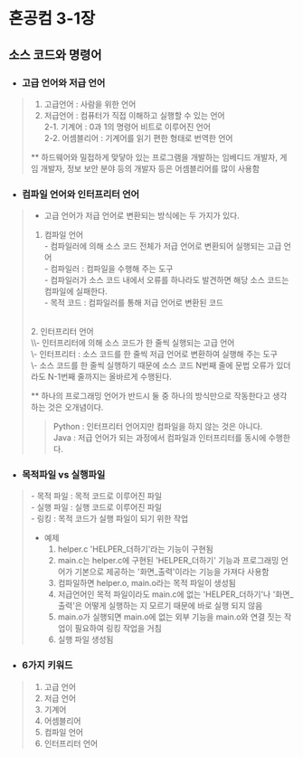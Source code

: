 # 혼공컴 3-1장

## 소스 코드와 명령어
- ### 고급 언어와 저급 언어
> 1. 고급언어 : 사람을 위한 언어<br>
> 2. 저급언어 : 컴퓨터가 직접 이해하고 실행할 수 있는 언어<br>
>	2-1. 기계어 : 0과 1의 명령어 비트로 이루어진 언어<br>
>	2-2. 어셈블리어 : 기계어를 읽기 편한 형태로 번역한 언어<br>
>
> ** 하드웨어와 밀접하게 맞닿아 있는 프로그램을 개발하는 임베디드 개발자, 게임 개발자, 정보 보안 분야 등의 개발자 등은 어셈블리어를 많이 사용함<br>

- ### 컴파일 언어와 인터프리터 언어
> - 고급 언어가 저급 언어로 변환되는 방식에는 두 가지가 있다.<br>
> 1. 컴파일 언어<br>
>	\- 컴파일러에 의해 소스 코드 전체가 저급 언어로 변환되어 실행되는 고급 언어<br>
>	\- 컴파일러 : 컴파일을 수행해 주는 도구<br>
>	\- 컴파일러가 소스 코드 내에서 오류를 하나라도 발견하면 해당 소스 코드는 컴파일에 실패한다.<br>
>	\- 목적 코드 : 컴파일러를 통해 저급 언어로 변환된 코드<br>
><br>
> 2. 인터프리터 언어<br>
> \\- 인터프리터에 의해 소스 코드가 한 줄씩 실행되는 고급 언어<br>
>	\- 인터프리터 : 소스 코드를 한 줄씩 저급 언어로 변환하여 실행해 주는 도구<br>
>	\- 소스 코드를 한 줄씩 실행하기 때문에 소스 코드 N번째 줄에 문법 오류가 있더라도 N-1번째 줄까지는 올바르게 수행된다.<br>
>
> ** 하나의 프로그래밍 언어가 반드시 둘 중 하나의 방식만으로 작동한다고 생각하는 것은 오개념이다.<br>
> > Python : 인터프리터 언어지만 컴파일을 하지 않는 것은 아니다.<br>
> > Java : 저급 언어가 되는 과정에서 컴파일과 인터프리터를 동시에 수행한다.<br>

- ### 목적파일 vs 실행파일
>	\- 목적 파일 : 목적 코드로 이루어진 파일<br>
>	\- 실행 파일 : 실행 코드로 이루어진 파일<br>
>	\- 링킹 : 목적 코드가 실행 파일이 되기 위한 작업<br>
>	- 예제<br>
>		1. helper.c 'HELPER_더하기'라는 기능이 구현됨<br>
>		2. main.c는 helper.c에 구현된 'HELPER_더하기' 기능과 프로그래밍 언어가 기본으로 제공하는 '화면_출력'이라는 기능을 가져다 사용함<br>
>		3. 컴파일하면 helper.o, main.o라는 목적 파일이 생성됨<br>
>		4. 저급언어인 목적 파일이라도 main.c에 없는 'HELPER_더하기'나 '화면_출력'은 어떻게 실행하는 지 모르기 때문에 바로 실행 되지 않음<br>
>		5. main.o가 실행되면 main.o에 없는 외부 기능을 main.o와 연결 짓는 작업이 필요하여 링킹 작업을 거침<br>
>		6. 실행 파일 생성됨<br>

- ### 6가지 키워드
> 1. 고급 언어<br>
> 2. 저급 언어<br>
> 3. 기계어<br>
> 4. 어셈블리어<br>
> 5. 컴파일 언어<br>
> 6. 인터프리터 언어<br>
